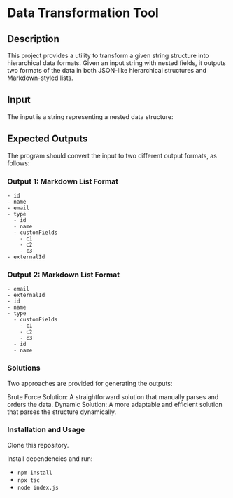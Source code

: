 # Data Transformation Tool

## Description

This project provides a utility to transform a given string structure into hierarchical data formats. Given an input string with nested fields, it outputs two formats of the data in both JSON-like hierarchical structures and Markdown-styled lists.

## Input

The input is a string representing a nested data structure:


## Expected Outputs

The program should convert the input to two different output formats, as follows:

### Output 1: Markdown List Format
```
- id
- name
- email
- type
  - id
  - name
  - customFields
    - c1
    - c2
    - c3
- externalId
```

### Output 2: Markdown List Format
```
- email
- externalId
- id
- name
- type
  - customFields
    - c1
    - c2
    - c3
  - id
  - name
```


### Solutions
Two approaches are provided for generating the outputs:

Brute Force Solution: A straightforward solution that manually parses and orders the data.
Dynamic Solution: A more adaptable and efficient solution that parses the structure dynamically.

### Installation and Usage
Clone this repository.

Install dependencies and run:
- `npm install`
- `npx tsc`
- `node index.js`
